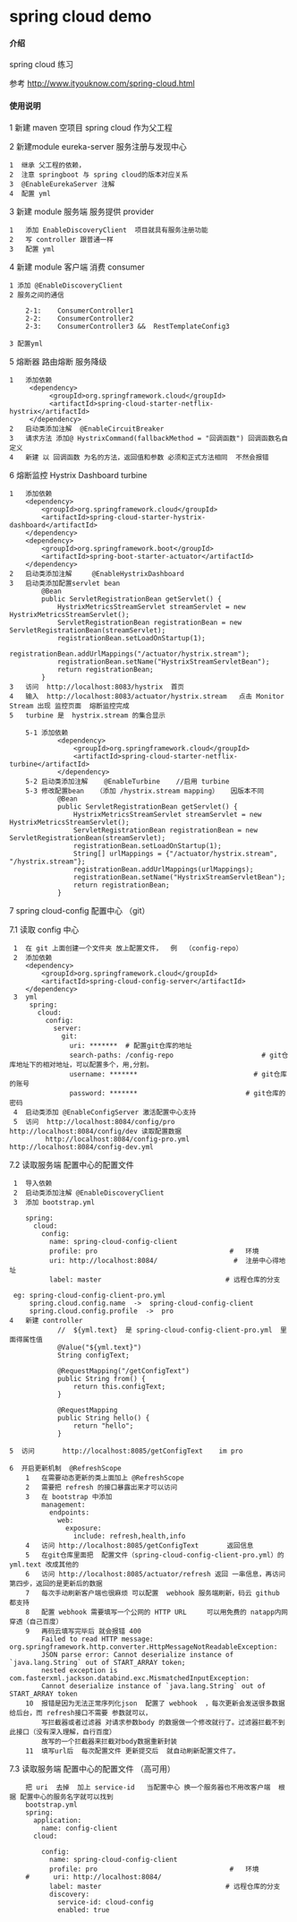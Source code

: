 # spring cloud demo

#### 介绍
spring cloud 练习

参考    http://www.ityouknow.com/spring-cloud.html

#### 使用说明

1 新建 maven 空项目  spring cloud 作为父工程

2 新建module  eureka-server 服务注册与发现中心
    
    1  继承 父工程的依赖，
    2  注意 springboot 与 spring cloud的版本对应关系
    3  @EnableEurekaServer 注解
    4  配置 yml  
    
3  新建 module 服务端 服务提供 provider
    
    1   添加 EnableDiscoveryClient  项目就具有服务注册功能
    2   写 controller 跟普通一样 
    3   配置 yml  
    

4  新建 module 客户端 消费 consumer

    1 添加 @EnableDiscoveryClient 
    2 服务之间的通信
    
        2-1:    ConsumerController1
        2-2:    ConsumerController2
        2-3:    ConsumerController3 &&  RestTemplateConfig3
        
    3 配置yml
    

5   熔断器 路由熔断  服务降级

    1   添加依赖  
         <dependency>
              <groupId>org.springframework.cloud</groupId>
              <artifactId>spring-cloud-starter-netflix-hystrix</artifactId>
         </dependency>      
    2   启动类添加注解  @EnableCircuitBreaker
    3   请求方法 添加@ HystrixCommand(fallbackMethod = "回调函数") 回调函数名自定义
    4   新建 以 回调函数 为名的方法，返回值和参数 必须和正式方法相同  不然会报错
    
6   熔断监控    Hystrix Dashboard   turbine

    1   添加依赖    
        <dependency>
        	<groupId>org.springframework.cloud</groupId>
        	<artifactId>spring-cloud-starter-hystrix-dashboard</artifactId>
        </dependency>
        <dependency>
        	<groupId>org.springframework.boot</groupId>
        	<artifactId>spring-boot-starter-actuator</artifactId>
        </dependency>
    2   启动类添加注解     @EnableHystrixDashboard
    3   启动类添加配置servlet bean 
            @Bean
            public ServletRegistrationBean getServlet() {
                HystrixMetricsStreamServlet streamServlet = new HystrixMetricsStreamServlet();
                ServletRegistrationBean registrationBean = new ServletRegistrationBean(streamServlet);
                registrationBean.setLoadOnStartup(1);
                registrationBean.addUrlMappings("/actuator/hystrix.stream");
                registrationBean.setName("HystrixStreamServletBean");
                return registrationBean;
            }
    3   访问  http://localhost:8083/hystrix  首页
    4   输入  http://localhost:8083/actuator/hystrix.stream   点击 Monitor Stream 出现 监控页面  熔断监控完成
    5   turbine 是  hystrix.stream 的集合显示
        
        5-1 添加依赖    
                <dependency>
                    <groupId>org.springframework.cloud</groupId>
                    <artifactId>spring-cloud-starter-netflix-turbine</artifactId>
                </dependency>
        5-2 启动类添加注解    @EnableTurbine    //启用 turbine
        5-3 修改配置bean   （添加 /hystrix.stream mapping）   因版本不同
                @Bean
                public ServletRegistrationBean getServlet() {
                    HystrixMetricsStreamServlet streamServlet = new HystrixMetricsStreamServlet();
                    ServletRegistrationBean registrationBean = new ServletRegistrationBean(streamServlet);
                    registrationBean.setLoadOnStartup(1);
                    String[] urlMappings = {"/actuator/hystrix.stream", "/hystrix.stream"};
                    registrationBean.addUrlMappings(urlMappings);
                    registrationBean.setName("HystrixStreamServletBean");
                    return registrationBean;
                }
                
7    spring cloud-config 配置中心  （git）
     
7.1    读取 config 中心
     
     1  在 git 上面创建一个文件夹 放上配置文件，  例  （config-repo）
     2  添加依赖
        <dependency>
            <groupId>org.springframework.cloud</groupId>
            <artifactId>spring-cloud-config-server</artifactId>
        </dependency>
     3  yml
         spring:
           cloud:
             config:
               server:
                 git:
                   uri: *******  # 配置git仓库的地址
                   search-paths: /config-repo                      # git仓库地址下的相对地址，可以配置多个，用,分割。
                   username: *******                             # git仓库的账号
                   password: *******                           # git仓库的密码
     4  启动类添加 @EnableConfigServer 激活配置中心支持
     5  访问  http://localhost:8084/config/pro        http://localhost:8084/config/dev 读取配置数据
             http://localhost:8084/config-pro.yml    http://localhost:8084/config-dev.yml
   
7.2     读取服务端 配置中心的配置文件 

     1  导入依赖
     2  启动类添加注解 @EnableDiscoveryClient
     3  添加 bootstrap.yml
     
        spring:
          cloud:
            config:
              name: spring-cloud-config-client
              profile: pro                                 #   环境
              uri: http://localhost:8084/                   #  注册中心得地址
              label: master                               # 远程仓库的分支
   
     eg: spring-cloud-config-client-pro.yml
         spring.cloud.config.name  ->  spring-cloud-config-client
         spring.cloud.config.profile  ->  pro
    4   新建 controller
                //  ${yml.text}  是 spring-cloud-config-client-pro.yml  里面得属性值
                @Value("${yml.text}")
                String configText;
            
                @RequestMapping("/getConfigText")
                public String from() {
                    return this.configText;
                }
            
                @RequestMapping
                public String hello() {
                    return "hello";
                }
                
    5  访问       http://localhost:8085/getConfigText    im pro
    
    6  开启更新机制  @RefreshScope
        1   在需要动态更新的类上面加上 @RefreshScope 
        2   需要把 refresh 的接口暴露出来才可以访问
        3   在 bootstrap 中添加
            management:
              endpoints:
                web:
                  exposure:
                    include: refresh,health,info
        4   访问 http://localhost:8085/getConfigText       返回信息
        5   在git仓库里面把  配置文件（spring-cloud-config-client-pro.yml）的 yml.text 改成其他的
        6   访问 http://localhost:8085/actuator/refresh 返回 一串信息，再访问第四步，返回的是更新后的数据
        7   每次手动刷新客户端也很麻烦 可以配置  webhook 服务端刷新，码云 github  都支持
        8   配置 webhook 需要填写一个公网的 HTTP URL     可以用免费的 natapp内网穿透（自己百度）
        9   再码云填写完毕后 就会报错 400   
            Failed to read HTTP message: org.springframework.http.converter.HttpMessageNotReadableException: 
            JSON parse error: Cannot deserialize instance of `java.lang.String` out of START_ARRAY token; 
            nested exception is com.fasterxml.jackson.databind.exc.MismatchedInputException: 
            Cannot deserialize instance of `java.lang.String` out of START_ARRAY token
        10  报错是因为无法正常序列化json  配置了 webhook  ，每次更新会发送很多数据给后台，而 refresh接口不需要 参数就可以，
            写拦截器或者过滤器 对请求参数body 的数据做一个修改就行了。过滤器拦截不到此接口（没有深入理解，自行百度）
            故写的一个拦截器来拦截对body数据重新封装
        11  填写url后  每次配置文件 更新提交后  就自动刷新配置文件了。

7.3     读取服务端 配置中心的配置文件 （高可用）

        把 uri  去掉  加上 service-id   当配置中心 换一个服务器也不用改客户端  根据 配置中心的服务名字就可以找到
        bootstrap.yml
        spring:
          application:
            name: config-client
          cloud:
          
            config:
              name: spring-cloud-config-client
              profile: pro                                 #   环境
        #      uri: http://localhost:8084/
              label: master                               # 远程仓库的分支
              discovery:
                service-id: cloud-config
                enabled: true

